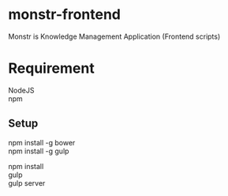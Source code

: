 # monstr-frontend
Monstr is Knowledge Management Application (Frontend scripts)

# Requirement

NodeJS  
npm  

## Setup

npm install -g bower  
npm install -g gulp  

npm install  
gulp  
gulp server  


